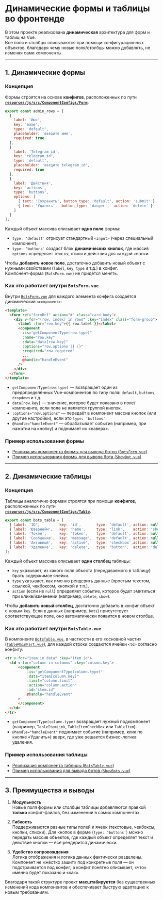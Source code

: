 # Динамические формы и таблицы во фронтенде

В этом проекте реализована **динамическая** архитектура для форм и таблиц на Vue.  
Все поля и столбцы описываются при помощи конфигурационных объектов, благодаря чему новые поля/столбцы можно добавлять, не изменяя сами компоненты.

---

## 1. Динамические формы

### Концепция

Формы строятся на основе **конфигов**, расположенных по пути  
[**`resources/js/src/ComponentConfigs/Form`**](https://github.com/Maaaaxim/bot-panel/tree/main/resources/js/src/ComponentConfigs/Form).

```js
export const admin_rows = [
  {
    label: 'Имя',
    key: 'name',
    type: 'default',
    placeholder: 'введите имя',
    required: true
  },
  {
    label: 'Telegram id',
    key: 'telegram_id',
    type: 'default',
    placeholder: 'введите telegram_id',
    required: true
  },
  {
    label: 'Действия',
    key: 'actions',
    type: 'buttons',
    options: [
      { text: 'Сохранить', button_type: 'default', action: 'submit' },
      { text: 'Удалить',  button_type: 'danger',  action: 'delete' }
    ]
  }
];
```

Каждый объект массива описывает **одно поле** формы:

- `type: 'default'` отрисует стандартный `<input>` (через специальный компонент);
- `type: 'buttons'` создаст блок **динамических кнопок**, где массив `options` определяет тексты, стили и действия для каждой кнопки.

Чтобы **добавить новое поле**, достаточно добавить новый объект с нужными свойствами (`label`, `key`, `type` и т.д.) в конфиг.  
Компонент-форма (`BotsForm.vue`) не придётся менять.

### Как это работает внутри `BotsForm.vue`

Внутри [`BotsForm.vue`](https://github.com/Maaaaxim/bot-panel/blob/main/resources/js/src/Components/BotsForm.vue) для каждого элемента конфига создаётся динамический `<component>`:

```html
<template>
  <form ref="formRef" action="#" class="card-body">
    <div v-for="(row, index) in rows" :key="index" class="form-group">
      <label :for="row.key">{{ row.label }}</label>
      <component
        :is="getComponentType(row.type)"
        :name="row.key"
        :data="data[row.key]"
        :options="row.options || {}"
        :required="row.required"
        ...
        @handle="handleEvent"
      />
    </div>
  </form>
</template>
```

- `getComponentType(row.type)` — возвращает один из предопределённых Vue-компонентов по типу поля: `default`, `buttons`, `dropdown` и т.д.
- `data[row.key]` — значение, которое будет показано в поле/компоненте, если поле не является группой кнопок.
- `:options="row.options"` — передаёт в компонент массив кнопок (или другие настройки), если это `type: 'buttons'`.
- `@handle="handleEvent"` — обрабатывает события (например, при нажатии на кнопку) и поднимает их «наверх».

### Пример использования формы

- [Реализация компонента формы для вывода ботов (`BotsForm.vue`)](https://github.com/Maaaaxim/bot-panel/blob/main/resources/js/src/Components/BotsForm.vue)
- [Пример использования формы для вывода бота (`ShowBot.vue`)](https://github.com/Maaaaxim/bot-panel/blob/main/resources/js/src/pages/ShowBot.vue)

---

## 2. Динамические таблицы

### Концепция

Таблицы аналогично формам строятся при помощи **конфигов**, расположенных по пути  
[**`resources/js/src/ComponentConfigs/Table`**](https://github.com/Maaaaxim/bot-panel/tree/main/resources/js/src/ComponentConfigs/Table).

```js
export const bots_table = [
  { label: 'ID',         key: 'id',       type: 'default', action: null,     limit: 40 },
  { label: 'Юзернейм',   key: 'name',     type: 'link',    action: 'show',    limit: 40 },
  { label: 'Токен',      key: 'token',    type: 'default', action: null,      limit: 100 },
  { label: 'Сообщение',  key: 'message',  type: 'default', action: null,      limit: 40 },
  { label: 'Активный',   key: 'active',   type: 'checkbox',action: null,      limit: 40 },
  { label: 'Удаление',   key: 'delete',   type: 'button',  action: 'delete',  limit: 40 }
];
```

Каждый объект массива описывает **один столбец** таблицы:

- `key` указывает, из какого поля объекта (передаваемого в таблицу) брать содержимое ячейки.
- `type` указывает, как именно рендерить данные (простым текстом, ссылкой, чекбоксом, кнопкой и т.п.).
- `action` (если не `null`) определяет событие, которое будет эмититься при клике/изменении (например, `delete`, `show`).

Чтобы **добавить новый столбец**, достаточно добавить в конфиг объект с новым `key`. Если в данных (например, `bots`) присутствует соответствующее поле, оно автоматически появится в новом столбце.

### Как это работает внутри `BotsTable.vue`

В компоненте [`BotsTable.vue`](https://github.com/Maaaaxim/bot-panel/blob/main/resources/js/src/Components/BotsTable.vue), в частности в его «основной части» ([`TableMainPart.vue`](https://github.com/Maaaaxim/bot-panel/blob/main/resources/js/src/Components/BotsTable/TableMainPart.vue)), для каждой строки создаются ячейки `<td>` согласно конфигу:

```html
<tr v-for="item in data" :key="item.id">
  <td v-for="column in columns" :key="column.key">
      <component
          :is="getComponentType(column.type)"
          :data="item[column.key]"
          :limit="column.limit"
          :action="column.action"
          :id="item.id"
          @handle="handleEvent"
      >
      </component>
  </td>
</tr>
```

- `getComponentType(column.type)` возвращает нужный подкомпонент (например, `TableItemLink`, `TableItemCheckBox` или `TableItem`).
- `@handle="handleEvent"` поднимает событие (например, клик по кнопке «Удалить») вверх, где уже решается бизнес-логика удаления.

### Пример использования таблицы

- [Реализация компонента таблицы (`BotsTable.vue`)](https://github.com/Maaaaxim/bot-panel/blob/main/resources/js/src/Components/BotsTable.vue)
- [Пример использования для вывода ботов (`ShowBots.vue`)](https://github.com/Maaaaxim/bot-panel/blob/main/resources/js/src/pages/ShowBots.vue)

---

## 3. Преимущества и выводы

1. **Модульность**  
   Новые поля формы или столбцы таблицы добавляются правкой **только** конфиг-файлов, без изменений в самих компонентах.

2. **Гибкость**  
   Поддерживаются разные типы полей и ячеек (текстовые, чекбоксы, кнопки, списки). Для кнопок в форме (`type: 'buttons'`) можно передать массив объектов, где каждый объект определяет текст и действие кнопки — всё рендерится динамически.

3. **Удобство сопровождения**  
   Логика отображения и логика данных фактически разделены. Компонент не «жёстко зашит» под конкретные поля — он подстраивается под конфиг, а конфиг понятно описывает, «что» именно будет показано и «как».

Благодаря такой структуре проект **масштабируется** без существенных изменений кода компонентов и обеспечивает быструю адаптацию к новым требованиям.
